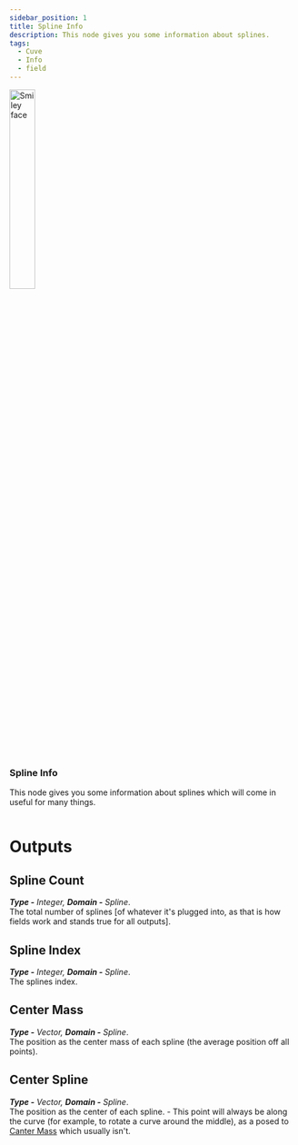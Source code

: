 ```yaml
---
sidebar_position: 1
title: Spline Info
description: This node gives you some information about splines.
tags:
  - Cuve
  - Info
  - field
---
```

<!-- Node Image -->
<div>
<img  width="30%" src="/img/docs/spline_info.png" alt="Smiley face" className="floatme"/>

### Spline Info
This node gives you some information about splines which will come in useful for many things.
   
<!-- Blank Space after imge+description -->
<img  width="100%" height="0%" src="/img/blank.png" alt="blank"/>  
</div>


# Outputs
<div class="md-indent">

## Spline Count
<div class="md-indent">

_**Type -** Integer, **Domain -** Spline_.  
The total number of splines [of whatever it's plugged into, as that is how fields work and stands true for all outputs].
</div>

## Spline Index
<div class="md-indent">

_**Type -** Integer, **Domain -** Spline_.  
The splines index.
</div>

## Center Mass
<div class="md-indent">

_**Type -** Vector, **Domain -** Spline_.  
The position as the center mass of each spline (the average position off all points).
</div>

## Center Spline
<div class="md-indent">

_**Type -** Vector, **Domain -** Spline_.  
The position as the center of each spline. - This point will always be along the curve (for example, to rotate a curve around the middle), as a posed to [Canter Mass](#center-mass) which usually isn't.
</div>

</div>